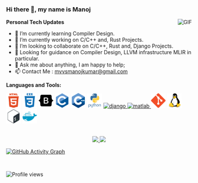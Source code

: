 <!--
**mvvsmk/mvvsmk** is a ✨ _special_ ✨ repository because its `README.md` (this file) appears on your GitHub profile.

### Hi there 👋

Here are some ideas to get you started:

- 🔭 I’m currently working on ...
- 🌱 I’m currently learning ...
- 👯 I’m looking to collaborate on ...
- 🤔 I’m looking for help with ...
- 💬 Ask me about ...
- 📫 How to reach me: ...
- 😄 Pronouns: ...
- ⚡ Fun fact: ...
-->

### Hi there 👋, my name is Manoj

<img align="right"  alt="GIF" src="https://i.pinimg.com/originals/e4/26/70/e426702edf874b181aced1e2fa5c6cde.gif" />
  
**Personal Tech Updates**

- 🌱 I’m currently learning Compiler Design.
- 🔭 I’m currently working on C/C++ and, Rust Projects.
- 👯 I’m looking to collaborate on C/C++, Rust and, Django Projects.
- 💬 Looking for guidance on Compiler Design, LLVM infrastructure MLIR in particular.
- 💬 Ask me about anything, I am happy to help;
- 📫 Contact Me : mvvsmanojkumar@gmail.com



<!-- 
Skills: C/Mordern C++/Python/Django
-->
**Languages and Tools:**  

<a ><img src="https://raw.githubusercontent.com/devicons/devicon/master/icons/html5/html5-plain-wordmark.svg" alt="cplusplus" width="40" height="40"/></a>
<a ><img src="https://raw.githubusercontent.com/devicons/devicon/master/icons/css3/css3-plain-wordmark.svg" alt="cplusplus" width="40" height="40"/></a>
<a ><img src="https://raw.githubusercontent.com/devicons/devicon/master/icons/bootstrap/bootstrap-plain.svg" alt="cplusplus" width="40" height="40"/></a>
<a ><img src="https://raw.githubusercontent.com/devicons/devicon/master/icons/c/c-original.svg" alt="cplusplus" width="40" height="40"/></a>
<a ><img src="https://raw.githubusercontent.com/devicons/devicon/master/icons/cplusplus/cplusplus-original.svg" alt="cplusplus" width="40" height="40"/></a>
<a ><img src="https://raw.githubusercontent.com/devicons/devicon/master/icons/python/python-original-wordmark.svg" alt="cplusplus" width="40" height="40"/></a>
<a href="https://www.djangoproject.com/" target="_blank"> <img src="https://camo.githubusercontent.com/078d575015caef2fa0605651bb5f9c036eece86b209339779671526c3639c25d/68747470733a2f2f696d672e69636f6e73382e636f6d2f636f6c6f722f34382f3030303030302f646a616e676f2e706e67" alt="django" width="40" height="40"/> </a>
<a href="https://www.mathworks.com/" target="_blank"> <img src="https://upload.wikimedia.org/wikipedia/commons/2/21/Matlab_Logo.png" alt="matlab" width="40" height="40"/> </a>
<a ><img src="https://raw.githubusercontent.com/devicons/devicon/master/icons/git/git-plain.svg" alt="cplusplus" width="40" height="40"/></a>
<a ><img src="https://raw.githubusercontent.com/devicons/devicon/master/icons/linux/linux-original.svg" alt="cplusplus" width="40" height="40"/></a>
<a ><img src="https://raw.githubusercontent.com/devicons/devicon/master/icons/bash/bash-original.svg" alt="cplusplus" width="40" height="40"/></a>
<a ><img src="https://raw.githubusercontent.com/devicons/devicon/master/icons/docker/docker-plain.svg" alt="cplusplus" width="40" height="40"/></a>
<br>
<br>


<!-- 


[<img src='https://cdn.jsdelivr.net/npm/simple-icons@3.0.1/icons/github.svg' alt='github' height='40'>](https://github.com/mvvsmk)  [<img src='https://cdn.jsdelivr.net/npm/simple-icons@3.0.1/icons/linkedin.svg' alt='linkedin' height='40'>](https://www.linkedin.com/in/mvvsmk/)  [<img src='https://cdn.jsdelivr.net/npm/simple-icons@3.0.1/icons/instagram.svg' alt='instagram' height='40'>](https://www.instagram.com/@mvvsmk/)  

[GitHub streak stats](https://github-readme-streak-stats.herokuapp.com/?user=mvvsmk) 

[![Top Langs](https://github-readme-stats.vercel.app/api/top-langs/?username=mvvsmk)](https://github.com/anuraghazra/github-readme-stats)

![GitHub stats](https://github-readme-stats.vercel.app/api?username=mvvsmk&show_icons=true&count_private=true)  

--> 

<p align="center">
<a href="https://github.com/mvvsmk">
  <img height="180em" src="https://github-readme-streak-stats.herokuapp.com/?user=mvvsmk&theme=black-ice"/>
  <img height="180em" src="https://github-readme-stats.vercel.app/api?username=mvvsmk&show_icons=true&theme=tokyonight&count_private=true"/>
</a>
</p>
 
[![GitHub Activity Graph](https://github-readme-activity-graph.vercel.app/graph?username=mvvsmk&bg_color=0D1117&color=fff&line=58A6FF&point=FFF&hide_border=true)](https://github.com/ashutosh00710/github-readme-activity-graph)

<!-- [![Ashutosh's github activity graph](https://github-readme-activity-graph.vercel.app/graph?username=mvvsmk&bg_color=ffcfe9&color=9e4c98&line=9e4c98&point=403d3d&area=true&hide_border=true)](https://github.com/ashutosh00710/github-readme-activity-graph) -->

<br>

![Profile views](https://gpvc.arturio.dev/mvvsmk)  
